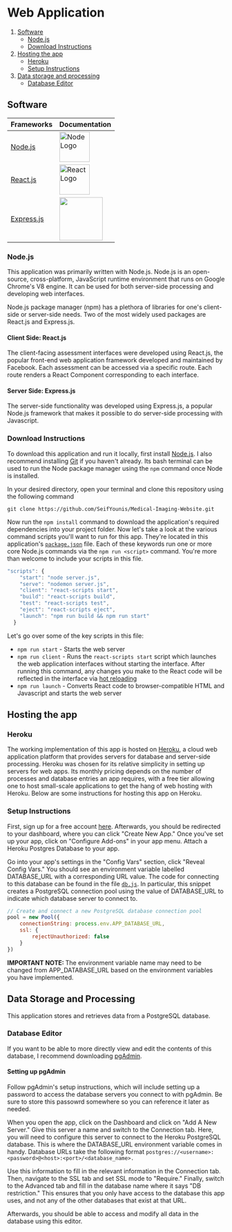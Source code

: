 # Web Application

1. [Software](#software)
    * [Node.js](#nodejs)
    * [Download Instructions](#download-instructions)
2. [Hosting the app](#hosting-the-app)
    * [Heroku](#heroku)
    * [Setup Instructions](#setup-instructions)
3. [Data storage and processing](#data-storage-and-processing) 
    * [Database Editor](#database-editor)

## Software

| Frameworks | Documentation |
| ------------ | ------------- |
| [Node.js](#nodejs) | <a href="https://nodejs.org/en/docs/"><img src="https://nodejs.org/static/images/logos/nodejs-new-pantone-black.svg" width=70 alt="Node Logo"/> |
| [React.js](#client-side-reactjs) |<a href="https://reactjs.org/docs/getting-started.html"><img src="https://raw.githubusercontent.com/reactjs/reactjs.org/main/src/icons/logo.svg" width=70 alt="React Logo" />|
| [Express.js](#server-side-expressjs) |<a href="http://expressjs.com/en/5x/api.html#app"><img src="https://expressjs.com/images/express-facebook-share.png" width=100/>|

### Node.js
This application was primarily written with Node.js. Node.js is an open-source, cross-platform, JavaScript runtime environment that runs on Google Chrome's V8 engine. It can be used for both server-side processing and developing web interfaces.

Node.js package manager (npm) has a plethora of libraries for one's client-side or server-side needs. Two of the most widely used packages are React.js and Express.js.

#### Client Side: React.js 
The client-facing assessment interfaces were developed using React.js, the popular front-end web application framework developed and maintained by Facebook. Each assessment can be accessed via a specific route. Each route renders a React Component corresponding to each interface.  

#### Server Side: Express.js
The server-side functionality was developed using Express.js, a popular Node.js framework that makes it possible to do server-side processing with Javascript.

### Download Instructions
To download this application and run it locally, first install [Node.js](https://nodejs.org/en/). I also recommend installing [Git](https://git-scm.com/downloads) if you haven't already. Its bash terminal can be used to run the Node package manager using the `npm` command once Node is installed. 

In your desired directory, open your terminal and clone this repository using the following command 

`git clone https://github.com/SeifYounis/Medical-Imaging-Website.git` 

Now run the `npm install` command to download the application's required dependencies into your project folder. Now let's take a look at the various command scripts you'll want to run for this app. They're located in this application's [`package.json`](../package.json) file. Each of these keywords run one or more core Node.js commands via the `npm run <script>` command. You're more than welcome to include your scripts in this file.

```js
"scripts": {
    "start": "node server.js",
    "serve": "nodemon server.js",
    "client": "react-scripts start",
    "build": "react-scripts build",
    "test": "react-scripts test",
    "eject": "react-scripts eject",
    "launch": "npm run build && npm run start"
  }
```
Let's go over some of the key scripts in this file:
* `npm run start` - Starts the web server
* `npm run client` - Runs the `react-scripts start` script which launches the web application interfaces without starting the interface. After running this command, any changes you make to the React code will be reflected in the interface via [hot reloading](https://medium.com/@dan_abramov/hot-reloading-in-react-1140438583bf) 
* `npm run launch` - Converts React code to browser-compatible HTML and Javascript and starts the web server
## Hosting the app

### Heroku
The working implementation of this app is hosted on [Heroku](https://www.heroku.com/about), a cloud web application platform that provides servers for database and server-side processing. Heroku was chosen for its relative simplicity in setting up servers for web apps. Its monthly pricing depends on the number of processes and database entries an app requires, with a free tier allowing one to host small-scale applications to get the hang of web hosting with Heroku. Below are some instructions for hosting this app on Heroku.

### Setup Instructions
First, sign up for a free account [here](https://id.heroku.com/login). Afterwards, you should be redirected to your dashboard, where you can click "Create New App." Once you've set up your app, click on "Configure Add-ons" in your app menu. Attach a Heroku Postgres Database to your app. 

Go into your app's settings in the "Config Vars" section, click "Reveal Config Vars." You should see an environment variable labelled DATABASE_URL with a corresponding URL value. The code for connecting to this database can be found in the file [```db.js```](../util/db.js). In particular, this snippet creates a PostgreSQL connection pool using the value of DATABASE_URL to indicate which database server to connect to.  

```js
// Create and connect a new PostgreSQL database connection pool
pool = new Pool({
    connectionString: process.env.APP_DATABASE_URL,
    ssl: {
        rejectUnauthorized: false
    }
})
```
<b>IMPORTANT NOTE: </b>The environment variable name may need to be changed from APP_DATABASE_URL based on the environment variables you have implemented.

## Data Storage and Processing
This application stores and retrieves data from a PostgreSQL database. 

### Database Editor
If you want to be able to more directly view and edit the contents of this database, I recommend downloading [pgAdmin](https://www.pgadmin.org/download/). 

#### Setting up pgAdmin
Follow pgAdmin's setup instructions, which will include setting up a password to access the database servers you connect to with pgAdmin. Be sure to store this passowrd somewhere so you can reference it later as needed. 

When you open the app, click on the Dashboard and click on "Add A New Server." Give this server a name and switch to the Connection tab. Here, you will need to configure this server to connect to the Heroku PostgreSQL database. This is where the DATABASE_URL environment variable comes in handy. Database URLs take the following format 
`postgres://<username>:<password>@<host>:<port>/<database_name>.`

Use this information to fill in the relevant information in the Connection tab. Then, navigate to the SSL tab and set SSL mode to "Require." Finally, switch to the Advanced tab and fill in the database name where it says "DB restriction." This ensures that you only have access to the database this app uses, and not any of the other databases that exist at that URL.

Afterwards, you should be able to access and modify all data in the database using this editor. 